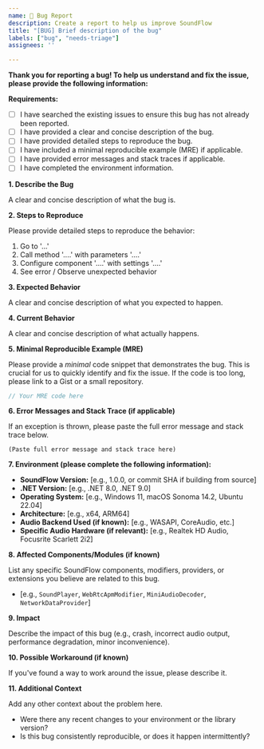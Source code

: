 ```yaml
---
name: 🐛 Bug Report
description: Create a report to help us improve SoundFlow
title: "[BUG] Brief description of the bug"
labels: ["bug", "needs-triage"]
assignees: ''

---
```


**Thank you for reporting a bug! To help us understand and fix the issue, please provide the following information:**

**Requirements:**
*   [ ] I have searched the existing issues to ensure this bug has not already been reported.
*   [ ] I have provided a clear and concise description of the bug.
*   [ ] I have provided detailed steps to reproduce the bug.
*   [ ] I have included a minimal reproducible example (MRE) if applicable.
*   [ ] I have provided error messages and stack traces if applicable.
*   [ ] I have completed the environment information.

**1. Describe the Bug**

A clear and concise description of what the bug is.

**2. Steps to Reproduce**

Please provide detailed steps to reproduce the behavior:
1. Go to '...'
2. Call method '....' with parameters '....'
3. Configure component '....' with settings '....'
4. See error / Observe unexpected behavior

**3. Expected Behavior**

A clear and concise description of what you expected to happen.

**4. Current Behavior**

A clear and concise description of what actually happens.

**5. Minimal Reproducible Example (MRE)**

Please provide a *minimal* code snippet that demonstrates the bug. This is crucial for us to quickly identify and fix the issue.
If the code is too long, please link to a Gist or a small repository.

```csharp
// Your MRE code here
```

**6. Error Messages and Stack Trace (if applicable)**

If an exception is thrown, please paste the full error message and stack trace below.

```
(Paste full error message and stack trace here)
```

**7. Environment (please complete the following information):**
*   **SoundFlow Version:** [e.g., 1.0.0, or commit SHA if building from source]
*   **.NET Version:** [e.g., .NET 8.0, .NET 9.0]
*   **Operating System:** [e.g., Windows 11, macOS Sonoma 14.2, Ubuntu 22.04]
*   **Architecture:** [e.g., x64, ARM64]
*   **Audio Backend Used (if known):** [e.g., WASAPI, CoreAudio, etc.]
*   **Specific Audio Hardware (if relevant):** [e.g., Realtek HD Audio, Focusrite Scarlett 2i2]

**8. Affected Components/Modules (if known)**

List any specific SoundFlow components, modifiers, providers, or extensions you believe are related to this bug.
*   [e.g., `SoundPlayer`, `WebRtcApmModifier`, `MiniAudioDecoder`, `NetworkDataProvider`]

**9. Impact**

Describe the impact of this bug (e.g., crash, incorrect audio output, performance degradation, minor inconvenience).

**10. Possible Workaround (if known)**

If you've found a way to work around the issue, please describe it.

**11. Additional Context**

Add any other context about the problem here.
*   Were there any recent changes to your environment or the library version?
*   Is this bug consistently reproducible, or does it happen intermittently?